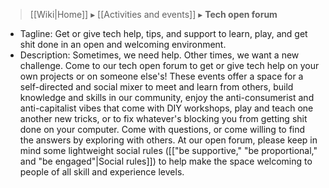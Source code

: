 > [[Wiki|Home]] ▸ [[Activities and events]] ▸ **Tech open forum**

* Tagline: Get or give tech help, tips, and support to learn, play, and get shit done in an open and welcoming environment.
* Description: Sometimes, we need help. Other times, we want a new challenge. Come to our tech open forum to get or give tech help on your own projects or on someone else's! These events offer a space for a self-directed and social mixer to meet and learn from others, build knowledge and skills in our community, enjoy the anti-consumerist and anti-capitalist vibes that come with DIY workshops, play and teach one another new tricks, or to fix whatever's blocking you from getting shit done on your computer. Come with questions, or come willing to find the answers by exploring with others. At our open forum, please keep in mind some lightweight social rules ([["be supportive," "be proportional," and "be engaged"|Social rules]]) to help make the space welcoming to people of all skill and experience levels.